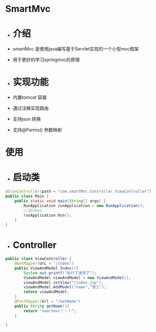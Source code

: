 # SmartMvc
 - # 介绍
 - smartMvc 是使用java编写基于Servlet实现的一个小型mvc框架

 - 用于更好的学习springmvc的原理
 - # 实现功能
 - 内置tomcat 容器
 - 通过注解实现路由
 - 支持json 转换
 - 支持@Parms() 参数映射
# 使用
 - # 启动类
```java
@ScanController(path = "com.smartMvc.Controller.ViewController")
public class Main {
    public static void main(String[] args) {
        RunApplication runApplication = new RunApplication();
        //运行mvc
        runApplication.Run();
    }
}
```
- # Controller
```java
public class ViewController {
    @GetMapper(UrL = "/index")
    public ViewAndModel Index(){
        System.out.printf("执行了请求了");
        ViewAndModel viewAndModel = new ViewAndModel();
        viewAndModel.setView("/index.jsp");
        viewAndModel.AddModel("name","张三");
        return viewAndModel;
    }
    @PostMapper(Url = "/GetName")
    public String getName(){
        return "smartmvc！！！";
    }

}
```